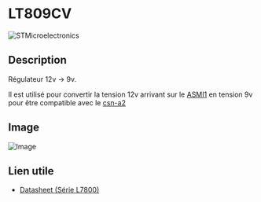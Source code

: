 # LT809CV
![STMicroelectronics](https://img.shields.io/badge/stmicroelectronics-%2303234B?style=for-the-badge&logo=stmicroelectronics&logoColor=fff)

## Description
Régulateur 12v -> 9v.

Il est utilisé pour convertir la tension 12v arrivant sur le [ASMI1](/composants/ASMI1-19) en tension 9v pour être compatible avec le [csn-a2](/composants/csn-a2)

## Image
![Image](https://src.ks-infinite.fr/bras/F7140666-01.webp)

## Lien utile
- [Datasheet (Série L7800)](https://src.ks-infinite.fr/bras/L7800.PDF)